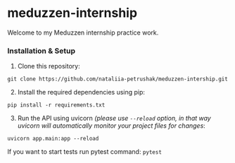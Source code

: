 # meduzzen-internship

Welcome to my Meduzzen internship practice work.

### Installation & Setup
1. Clone this repository:

````angular2html
git clone https://github.com/nataliia-petrushak/meduzzen-intership.git
````
2. Install the required dependencies using pip:
````angular2html
pip install -r requirements.txt
````
3. Run the API using uvicorn <i>(please use ````--reload```` option, in that way uvicorn will automatically monitor your project files for changes</i>:
````angular2html
uvicorn app.main:app --reload
````
If you want to start tests run pytest command:
````pytest````
